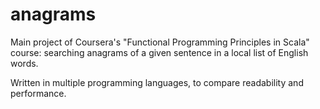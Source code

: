 # anagrams
Main project of Coursera's "Functional Programming Principles in Scala" course:
searching anagrams of a given sentence in a local list of English words.

Written in multiple programming languages, to compare readability  and performance.
